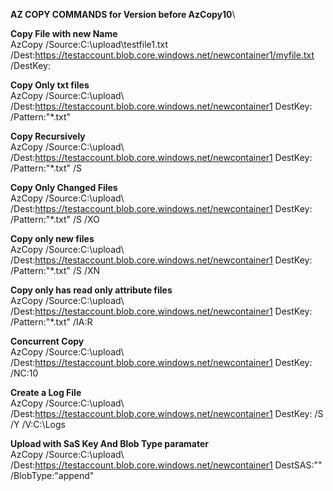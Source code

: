 **AZ COPY COMMANDS for Version before AzCopy10**\

**Copy File with new Name**\
AzCopy /Source:C:\upload\testfile1.txt /Dest:https://testaccount.blob.core.windows.net/newcontainer1/myfile.txt /DestKey:

**Copy Only txt files**\
AzCopy /Source:C:\upload\  /Dest:https://testaccount.blob.core.windows.net/newcontainer1 DestKey: /Pattern:"*.txt"

**Copy Recursively**\
AzCopy /Source:C:\upload\  /Dest:https://testaccount.blob.core.windows.net/newcontainer1 DestKey: /Pattern:"*.txt" /S

**Copy Only Changed Files**\
AzCopy /Source:C:\upload\  /Dest:https://testaccount.blob.core.windows.net/newcontainer1 DestKey: /Pattern:"*.txt" /S /XO

**Copy only new files**\
AzCopy /Source:C:\upload\  /Dest:https://testaccount.blob.core.windows.net/newcontainer1 DestKey: /Pattern:"*.txt" /S /XN

**Copy only has read only attribute files**\
AzCopy /Source:C:\upload\  /Dest:https://testaccount.blob.core.windows.net/newcontainer1 DestKey: /Pattern:"*.txt" /IA:R

**Concurrent Copy**\
AzCopy /Source:C:\upload\  /Dest:https://testaccount.blob.core.windows.net/newcontainer1 DestKey: /NC:10

**Create a Log File**\
AzCopy /Source:C:\upload\  /Dest:https://testaccount.blob.core.windows.net/newcontainer1 DestKey: /S /Y /V:C:\Logs

**Upload with SaS Key And Blob Type paramater**\
AzCopy /Source:C:\upload\  /Dest:https://testaccount.blob.core.windows.net/newcontainer1 DestSAS:"" /BlobType:"append"